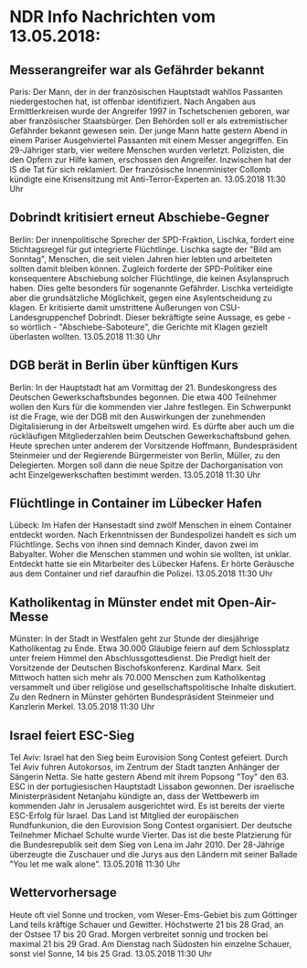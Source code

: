 # NDR Info Nachrichten vom 13.05.2018:


## Messerangreifer war als Gefährder bekannt
Paris: Der Mann, der in der französischen Hauptstadt wahllos Passanten niedergestochen hat, ist offenbar identifiziert. Nach Angaben aus Ermittlerkreisen wurde der Angreifer 1997 in Tschetschenien geboren, war aber französischer Staatsbürger. Den Behörden soll er als extremistischer Gefährder bekannt gewesen sein. Der junge Mann hatte gestern Abend in einem Pariser Ausgehviertel Passanten mit einem Messer angegriffen. Ein 29-Jähriger starb, vier weitere Menschen wurden verletzt. Polizisten, die den Opfern zur Hilfe kamen, erschossen den Angreifer. Inzwischen hat der IS die Tat für sich reklamiert. Der französische Innenminister Collomb kündigte eine Krisensitzung mit Anti-Terror-Experten an. 13.05.2018 11:30 Uhr 

## Dobrindt kritisiert erneut Abschiebe-Gegner
Berlin: Der innenpolitische Sprecher der SPD-Fraktion, Lischka, fordert eine Stichtagsregel für gut integrierte Flüchtlinge. Lischka sagte der "Bild am Sonntag", Menschen, die seit vielen Jahren hier lebten und arbeiteten sollten damit bleiben können. Zugleich forderte der SPD-Politiker eine konsequentere Abschiebung solcher Flüchtlinge, die keinen Asylanspruch haben. Dies gelte besonders für sogenannte Gefährder. Lischka verteidigte aber die grundsätzliche Möglichkeit, gegen eine Asylentscheidung zu klagen. Er kritisierte damit umstrittene Äußerungen von CSU-Landesgruppenchef Dobrindt. Dieser bekräftigte seine Aussage, es gebe - so wörtlich - "Abschiebe-Saboteure", die Gerichte mit Klagen gezielt überlasten wollten. 13.05.2018 11:30 Uhr 

## DGB berät in Berlin über künftigen Kurs
Berlin: In der Hauptstadt hat am Vormittag der 21. Bundeskongress des Deutschen Gewerkschaftsbundes begonnen. Die etwa 400 Teilnehmer wollen den Kurs für die kommenden vier Jahre festlegen. Ein Schwerpunkt ist die Frage, wie der DGB mit den Auswirkungen der zunehmenden Digitalisierung in der Arbeitswelt umgehen wird. Es dürfte aber auch um die rückläufigen Mitgliederzahlen beim Deutschen Gewerkschaftsbund gehen. Heute sprechen unter anderem der Vorsitzende Hoffmann, Bundespräsident Steinmeier und der Regierende Bürgermeister von Berlin, Müller, zu den Delegierten. Morgen soll dann die neue Spitze der Dachorganisation von acht Einzelgewerkschaften bestimmt werden. 13.05.2018 11:30 Uhr 

## Flüchtlinge in Container im Lübecker Hafen
Lübeck: Im Hafen der Hansestadt sind zwölf Menschen in einem Container entdeckt worden. Nach Erkenntnissen der Bundespolizei handelt es sich um Flüchtlinge. Sechs von ihnen sind demnach Kinder, davon zwei im Babyalter. Woher die Menschen stammen und wohin sie wollten, ist unklar. Entdeckt hatte sie ein Mitarbeiter des Lübecker Hafens. Er hörte Geräusche aus dem Container und rief daraufhin die Polizei. 13.05.2018 11:30 Uhr 

## Katholikentag in Münster endet mit Open-Air-Messe
Münster: In der Stadt in Westfalen geht zur Stunde der diesjährige Katholikentag zu Ende. Etwa 30.000 Gläubige feiern auf dem Schlossplatz unter freiem Himmel den Abschlussgottesdienst. Die Predigt hielt der Vorsitzende der Deutschen Bischofskonferenz. Kardinal Marx. Seit Mittwoch hatten sich mehr als 70.000 Menschen zum Katholikentag versammelt und über religiöse und gesellschaftspolitische Inhalte diskutiert. Zu den Rednern in Münster gehörten Bundespräsident Steinmeier und Kanzlerin Merkel. 13.05.2018 11:30 Uhr 

## Israel feiert ESC-Sieg
Tel Aviv: Israel hat den Sieg beim Eurovision Song Contest gefeiert. Durch Tel Aviv fuhren Autokorsos, im Zentrum der Stadt tanzten Anhänger der Sängerin Netta. Sie hatte gestern Abend mit ihrem Popsong "Toy" den 63. ESC in der portugiesischen Hauptstadt Lissabon gewonnen. Der israelische Ministerpräsident Netanjahu kündigte an, dass der Wettbewerb im kommenden Jahr in Jerusalem ausgerichtet wird. Es ist bereits der vierte ESC-Erfolg für Israel. Das Land ist Mitglied der europäischen Rundfunkunion, die den Eurovision Song Contest organisiert. Der deutsche Teilnehmer Michael Schulte wurde Vierter. Das ist die beste Platzierung für die Bundesrepublik seit dem Sieg von Lena im Jahr 2010. Der 28-Jährige überzeugte die Zuschauer und die Jurys aus den Ländern mit seiner Ballade "You let me walk alone". 13.05.2018 11:30 Uhr 

## Wettervorhersage
Heute oft viel Sonne und trocken, vom Weser-Ems-Gebiet bis zum Göttinger Land teils kräftige Schauer und Gewitter. Höchstwerte 21 bis 28 Grad, an der Ostsee 17 bis 20 Grad. Morgen verbreitet sonnig und trocken bei maximal 21 bis 29 Grad. Am Dienstag nach Südosten hin einzelne Schauer, sonst viel Sonne, 14 bis 25 Grad. 13.05.2018 11:30 Uhr 
